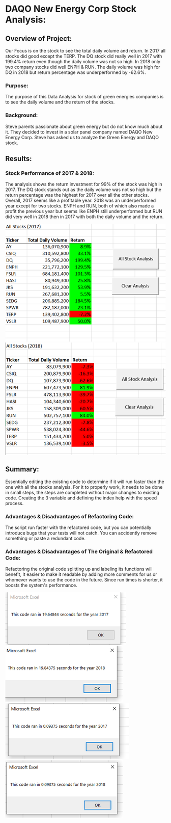 # DAQO New Energy Corp Stock Analysis:

## Overview of Project:

Our Focus is on the stock to see the total daily volume and return. In 2017 all stocks did good except the TERP. The DQ stock did really well in 2017 with 199.4% return even though the daily volume was not so high. In 2018 only two company stocks did well ENPH & RUN. The daily volume was high for DQ in 2018 but return percentage was underperformed by -62.6%.

### Purpose:

The purpose of this Data Analysis for stock of green energies companies is to see the daily volume and the return of the stocks.

### Background:

Steve parents passionate about green energy but do not know much about it. They decided to invest in a solar panel company named DAQO New Energy Corp. Steve has asked us to analyze the Green Energy and DAQO stock.

## Results:

### Stock Performance of 2017 & 2018:

The analysis shows the return investment for 99% of the stock was high in 2017. The DQ stock stands out as the daily volume was not so high but the return percentage was the highest for 2017 over all the other stocks. Overall, 2017 seems like a profitable year.
2018 was an underperformed year except for two stocks. ENPH and RUN, both of which also made a profit the previous year but seems like ENPH still underperformed but RUN did very well in 2018 then in 2017 with both the daily volume and the return.

![VBA_Challenge_2017](https://github.com/hira-ayub/Stock_Analysis/blob/main/Resources/VBA_Challenge_2017.png)
![VBA_Challenge_2018](https://github.com/hira-ayub/Stock_Analysis/blob/main/Resources/VBA_Challenge_2018.png)

## Summary:

Essentially editing the existing code to determine if it will run faster than the one with all the stocks analysis. For it to properly work, it needs to be done in small steps, the steps are completed without major changes to existing code. Creating the 3 variable and defining the index help with the speed process.

### Advantages & Disadvantages of Refactoring Code:

The script run faster with the refactored code, but you can potentially introduce bugs that your tests will not catch. You can accidently remove something or paste a redundant code.

### Advantages & Disadvantages of The Original & Refactored Code:

Refactoring the original code splitting up and labeling its functions will benefit, It easier to make it readable by adding more comments for us or whomever wants to use the code in the future. Since run times is shorter, it boosts the system's performance. 

![Run_Time_2017 OriginalCode](https://github.com/hira-ayub/Stock_Analysis/blob/main/Resources/VBA_Challenge_Time_2017_O.PNG)
![Run_Time_2018 OriginalCode](https://github.com/hira-ayub/Stock_Analysis/blob/main/Resources/VBA_Challenge_Time_2018_O.PNG)
![Run_Time_2017 RefactorCode](https://github.com/hira-ayub/Stock_Analysis/blob/main/Resources/VBA_Challenge_Time_2017_R.PNG)
![Run_Time_2018 RefactorCode](https://github.com/hira-ayub/Stock_Analysis/blob/main/Resources/VBA_Challenge_Time_2018_R.PNG)
